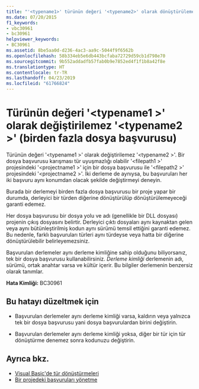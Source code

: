 ```yaml
---
title: "'<typename1>' türünün değeri '<typename2>' olarak dönüştürülemez (Birden fazla dosya başvurusu)"
ms.date: 07/20/2015
f1_keywords:
- vbc30961
- bc30961
helpviewer_keywords:
- BC30961
ms.assetid: 8be5aa0d-d236-4ac3-aa9c-5044f9f6562b
ms.openlocfilehash: 58b334eb5e6db443bcfaba72729d59cb1d798e70
ms.sourcegitcommit: 9b552addadfb57fab0b9e7852ed4f1f1b8a42f8e
ms.translationtype: HT
ms.contentlocale: tr-TR
ms.lasthandoff: 04/23/2019
ms.locfileid: "61766824"
---
```

# <a name="value-of-type-typename1-cannot-be-converted-to-typename2-multiple-file-references"></a>Türünün değeri '\<typename1 >' olarak değiştirilemez '\<typename2 >' (birden fazla dosya başvurusu)
Türünün değeri '\<typename1 >' olarak değiştirilemez '\<typename2 >'. Bir dosya başvurusu karışması tür uyuşmazlığı olabilir '\<filepath1 >' projesindeki '\<projectname1 >' için bir dosya başvurusu ile '\<filepath2 >' projesindeki '\<projectname2 >'. İki derleme de aynıysa, bu başvuruları her iki başvuru aynı konumdan olacak şekilde değiştirmeyi deneyin.  
  
 Burada bir derlemeyi birden fazla dosya başvurusu bir proje yapar bir durumda, derleyici bir türden diğerine dönüştürülüp dönüştürülemeyeceği garanti edemez.  
  
 Her dosya başvurusu bir dosya yolu ve adı (genellikle bir DLL dosyası) projenin çıkış dosyasını belirtir. Derleyici çıktı dosyaları aynı kaynaktan gelen veya aynı bütünleştirilmiş kodun aynı sürümü temsil ettiğini garanti edemez. Bu nedenle, farklı başvuruları türleri aynı türdeyse veya hatta bir diğerine dönüştürülebilir belirleyemezsiniz.  
  
 Başvurulan derlemeler aynı derleme kimliğine sahip olduğunu biliyorsanız, tek bir dosya başvurusu kullanabilirsiniz. *Derleme kimliği* derlemenin adı, sürümü, ortak anahtar varsa ve kültür içerir. Bu bilgiler derlemenin benzersiz olarak tanımlar.  
  
 **Hata Kimliği:** BC30961  
  
## <a name="to-correct-this-error"></a>Bu hatayı düzeltmek için  
  
- Başvurulan derlemeler aynı derleme kimliği varsa, kaldırın veya yalnızca tek bir dosya başvurusu yani dosya başvurulardan birini değiştirin.  
  
- Başvurulan derlemeler aynı derleme kimliği yoksa, diğer bir tür için tür dönüştürme denemez sonra kodunuzu değiştirin.  
  
## <a name="see-also"></a>Ayrıca bkz.

- [Visual Basic'de tür dönüştürmeleri](../../../visual-basic/programming-guide/language-features/data-types/type-conversions.md)
- [Bir projedeki başvuruları yönetme](/visualstudio/ide/managing-references-in-a-project)
